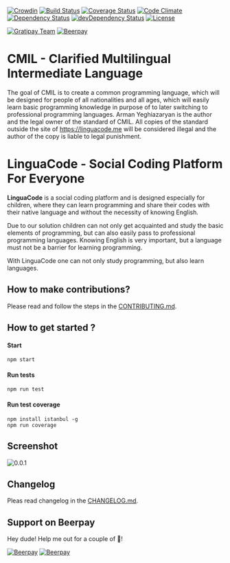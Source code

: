 [![Crowdin](https://d322cqt584bo4o.cloudfront.net/linguacode/localized.svg)](https://crowdin.com/project/linguacode)
[![Build Status](https://travis-ci.org/LinguaCode/cmil.svg?branch=master)](https://travis-ci.org/LinguaCode/cmil)
[![Coverage Status](https://coveralls.io/repos/github/LinguaCode/cmil/badge.svg?branch=master&v=6)](https://coveralls.io/github/LinguaCode/cmil?branch=master)
[![Code Climate](https://codeclimate.com/github/LinguaCode/cmil/badges/gpa.svg?v=1)](https://codeclimate.com/github/LinguaCode/cmil)
[![Dependency Status](https://david-dm.org/LinguaCode/cmil.svg)](https://david-dm.org/LinguaCode/cmil)
[![devDependency Status](https://david-dm.org/LinguaCode/cmil/dev-status.svg)](https://david-dm.org/LinguaCode/cmil#info=devDependencies)
[![License](http://img.shields.io/:license-gpl3-blue.svg?style=flat-square)](http://www.gnu.org/licenses/gpl-3.0.html)

[![Gratipay Team](https://img.shields.io/gratipay/team/LinguaCode.svg?maxAge=2592000&)](https://gratipay.com/LinguaCode/)
[![Beerpay](https://img.shields.io/beerpay/LinguaCode/cmil.svg?maxAge=2592000?style=flat-square)](https://beerpay.io/LinguaCode/cmil)

# CMIL - Clarified Multilingual Intermediate Language

The goal of CMIL is to create a common programming language, which will be designed for people of all nationalities and all ages, which will easily learn basic programming knowledge in purpose of to later switching to professional programming languages.
Arman Yeghiazaryan is the author and the legal owner of the standard of CMIL. All copies of the standard outside the site of https://linguacode.me will be considered illegal and the author of the copy is liable to legal punishment.

# LinguaCode - Social Coding Platform For Everyone
**LinguaCode** is a social coding platform and is designed especially for children, where they can learn programming and share their codes with their native language and without the necessity of knowing English.

Due to our solution children can not only get acquainted and study the basic elements of programming, but can also easily pass to professional programming languages. Knowing English is very important, but a language must not be a barrier for learning programming. 

With LinguaCode one can not only study programming, but also learn languages.

## How to make contributions?
Please read and follow the steps in the [CONTRIBUTING.md](https://github.com/LinguaCode/cmil/blob/master/CONTRIBUTING.md).

## How to get started ?
#### Start
`npm start`

#### Run tests
`npm run test`

#### Run test coverage
```
npm install istanbul -g
npm run coverage
```

## Screenshot

![0.0.1](/screenshots/demonstration_0.0.1.gif)

## Changelog
Pleas read changelog in the [CHANGELOG.md](https://github.com/LinguaCode/cmil/blob/master/CHANGELOG.md).

## Support on Beerpay
Hey dude! Help me out for a couple of :beers:!

[![Beerpay](https://beerpay.io/LinguaCode/cmil/badge.svg?style=beer-square)](https://beerpay.io/LinguaCode/cmil)  [![Beerpay](https://beerpay.io/LinguaCode/cmil/make-wish.svg?style=flat-square)](https://beerpay.io/LinguaCode/cmil?focus=wish)
